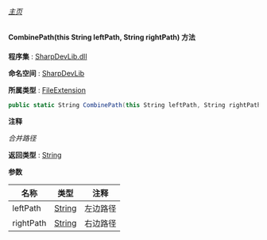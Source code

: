 ###### [主页](./Index.md "主页")

#### CombinePath(this String leftPath, String rightPath) 方法

**程序集** : [SharpDevLib.dll](./SharpDevLib.assembly.md "SharpDevLib.dll")

**命名空间** : [SharpDevLib](./SharpDevLib.namespace.md "SharpDevLib")

**所属类型** : [FileExtension](./SharpDevLib.FileExtension.md "FileExtension")

``` csharp
public static String CombinePath(this String leftPath, String rightPath)
```

**注释**

*合并路径*



**返回类型** : [String](https://learn.microsoft.com/en-us/dotnet/api/system.string "String")


**参数**

|名称|类型|注释|
|---|---|---|
|leftPath|[String](https://learn.microsoft.com/en-us/dotnet/api/system.string "String")|左边路径|
|rightPath|[String](https://learn.microsoft.com/en-us/dotnet/api/system.string "String")|右边路径|



